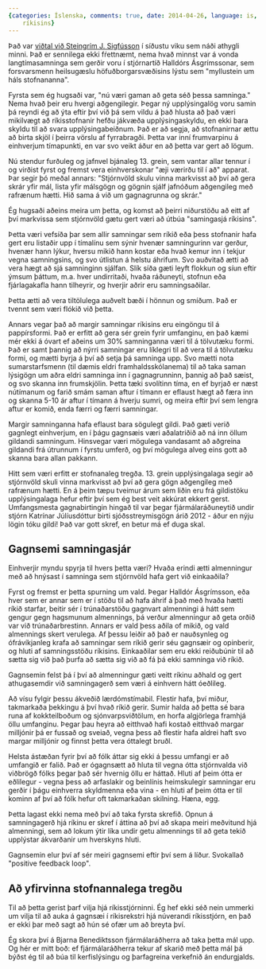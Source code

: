 ```yaml
---
{categories: Íslenska, comments: true, date: 2014-04-26, language: is, title: Samningasjá
    ríkisins}
---
```


Það var [viðtal við Steingrím J. Sigfússon][1] í síðustu viku sem náði athygli minni. Það er sennilega ekki fŕettnæmt, nema hvað minnst var á vonda langtímasamninga sem gerðir voru í stjórnartíð Halldórs Ásgrímssonar, sem forsvarsmenn heilsugæslu höfuðborgarsvæðisins lýstu sem "myllustein um háls stofnananna".

Fyrsta sem ég hugsaði var, "nú væri gaman að geta séð þessa samninga." Nema hvað þeir eru hvergi aðgengilegir. Þegar ný upplýsingalög voru samin þá reyndi ég að ýta eftir því við þá sem vildu á það hlusta að það væri mikilvægt að ríkisstofnanir hefðu jákvæða upplýsingaskyldu, en ekki bara skyldu til að svara upplýsingabeiðnum. Það er að segja, að stofnanirnar ættu að birta skjöl í þeirra vörslu af fyrrabragði. Þetta var inní frumvarpinu á einhverjum tímapunkti, en var svo veikt áður en að þetta var gert að lögum. 

Nú stendur furðuleg og jafnvel bjánaleg 13. grein, sem vantar allar tennur í og virðist fyrst og fremst vera einhverskonar "æji værirðu til í að" apparat. Þar segir þó meðal annars: "Stjórnvöld skulu vinna markvisst að því að gera skrár yfir mál, lista yfir málsgögn og gögnin sjálf jafnóðum aðgengileg með rafrænum hætti. Hið sama á við um gagnagrunna og skrár."

Ég hugsaði aðeins meira um þetta, og komst að þeirri niðurstöðu að eitt af því markvissa sem stjórnvöld gætu gert væri að útbúa "samingasjá ríkisins". 

Þetta væri vefsíða þar sem allir samningar sem ríkið eða þess stofnanir hafa gert eru listaðir upp í tímalínu sem sýnir hvenær samningurinn var gerður, hvenær hann lýkur, hversu mikið hann kostar eða hvað kemur inn í tekjur vegna samningsins, og svo útlistun á helstu áhrifum. Svo auðvitað ætti að vera hægt að sjá samninginn sjálfan. Slík síða gæti leyft flokkun og síun eftir ýmsum þáttum, m.a. hver undirritaði, hvaða ráðuneyti, stofnun eða fjárlagakafla hann tilheyrir, og hverjir aðrir eru samningsaðilar.

Þetta ætti að vera tiltölulega auðvelt bæði í hönnun og smíðum. Það er tvennt sem væri flókið við þetta. 

Annars vegar það að margir samningar ríkisins eru eingöngu til á pappírsformi. Það er erfitt að gera sér grein fyrir umfanginu, en það kæmi mér ekki á óvart ef aðeins um 30% samninganna væri til á tölvutæku formi. Það er samt þannig að nýrri samningar eru líklegri til að vera til á tölvutæku formi, og mætti byrja á því að setja þá samninga upp. Svo mætti nota sumarstarfsmenn (til dæmis eldri framhaldsskólanema) til að taka saman lýsigögn um aðra eldri samninga inn í gagnagrunninn, þannig að það sæist, og svo skanna inn frumskjölin. Þetta tæki svolítinn tíma, en ef byrjað er næst nútímanum og farið smám saman aftur í tímann er eflaust hægt að færa inn og skanna 5-10 ár aftur í tímann á hverju sumri, og meira eftir því sem lengra aftur er komið, enda færri og færri samningar.

Margir samninganna hafa eflaust bara sögulegt gildi. Það gæti verið gagnlegt einhverjum, en í þágu gagnsæis væri aðalatriðið að ná inn öllum gildandi samningum. Hinsvegar væri mögulega vandasamt að aðgreina gildandi frá útrunnum í fyrstu umferð, og því mögulega alveg eins gott að skanna bara allan pakkann.

Hitt sem væri erfitt er stofnanaleg tregða. 13. grein upplýsingalaga segir að stjórnvöld skuli vinna markvisst að því að gera gögn aðgengileg með rafrænum hætti. En á þeim tæpu tveimur árum sem liðin eru frá gildistöku upplýsingalaga hefur eftir því sem ég best veit akkúrat ekkert gerst. Umfangsmesta gagnabirtingin hingað til var þegar fjármálaráðuneytið undir stjórn Katrínar Júlíusdóttur birti sjóðsstreymisgögn árið 2012 - áður en nýju lögin tóku gildi! Það var gott skref, en betur má ef duga skal.


## Gagnsemi samningasjár

Einhverjir myndu spyrja til hvers þetta væri? Hvaða erindi ætti almenningur með að hnýsast í samninga sem stjórnvöld hafa gert við einkaaðila?

Fyrst og fremst er þetta spurning um vald. Þegar Halldór Ásgrímsson, eða hver sem er annar sem er í stöðu til að hafa áhrif á það með hvaða hætti ríkið starfar, beitir sér í trúnaðarstöðu gagnvart almenningi á hátt sem gengur gegn hagsmunum almennings, þá verður almenningur að geta orðið var við trúnaðarbrestinn. Annars er vald þess aðila of mikið, og vald almennings skert verulega. Af þessu leiðir að það er nauðsynleg og ófrávíkjanleg krafa að samningar sem ríkið gerir séu gagnsæir og opinberir, og hluti af samningsstöðu ríkisins. Einkaaðilar sem eru ekki reiðubúnir til að sætta sig við það þurfa að sætta sig við að fá þá ekki samninga við ríkið.

Gagnsemin felst þá í því að almenningur gæti veitt ríkinu aðhald og gert athugasemdir við samningagerð sem væri á einhvern hátt óeðlileg.

Að vísu fylgir þessu ákveðið lærdómstímabil. Flestir hafa, því miður, takmarkaða þekkingu á því hvað ríkið gerir. Sumir halda að þetta sé bara runa af kokkteilboðum og sjónvarpsviðtölum, en horfa algjörlega framhjá öllu umfanginu. Þegar þau heyra að eitthvað hafi kostað eitthvað margar milljónir þá er fussað og sveiað, vegna þess að flestir hafa aldrei haft svo margar milljónir og finnst þetta vera óttalegt bruðl.

Helsta ástæðan fyrir því að fólk áttar sig ekki á þessu umfangi er að umfangið er falið. Það er ógagnsætt að hluta til vegna ótta stjórnvalda við viðbrögð fólks þegar það sér hvernig öllu er háttað. Hluti af þeim ótta er eðlilegur - vegna þess að arfaslakir og beinlínis heimskulegir samningar eru gerðir í þágu einhverra skyldmenna eða vina - en hluti af þeim ótta er til kominn af því að fólk hefur oft takmarkaðan skilning. Hæna, egg.

Þetta lagast ekki nema með því að taka fyrsta skrefið. Opnun á samningagerð hjá ríkinu er skref í áttina að því að skapa meiri meðvitund hjá almenningi, sem að lokum ýtir líka undir getu almennings til að geta tekið upplýstar ákvarðanir um hverskyns hluti.

Gagnsemin elur því af sér meiri gagnsemi eftir því sem á líður. Svokallað "positive feedback loop".


## Að yfirvinna stofnannalega tregðu

Til að þetta gerist þarf vilja hjá ríkisstjórninni. Ég hef ekki séð nein ummerki um vilja til að auka á gagnsæi í ríkisrekstri hjá núverandi ríkisstjórn, en það er ekki þar með sagt að hún sé ofær um að breyta því.

Ég skora því á Bjarna Benediktsson fjármálaráðherra að taka þetta mál upp. Og hér er mitt boð: ef fjármálaráðherra tekur af skarið með þetta mál þá býðst ég til að búa til kerfislýsingu og þarfagreina verkefnið án endurgjalds.



 [1]: http://www.visir.is/samningar-i-skjoli-politiskra-tengsla-myllusteinn-um-hals-rikisins/article/2014140429847
